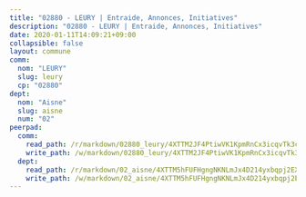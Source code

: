 ```yaml
---
title: "02880 - LEURY | Entraide, Annonces, Initiatives"
description: "02880 - LEURY | Entraide, Annonces, Initiatives"
date: 2020-01-11T14:09:21+09:00
collapsible: false
layout: commune
comm:
  nom: "LEURY"
  slug: leury
  cp: "02880"
dept:
  nom: "Aisne"
  slug: aisne
  num: "02"
peerpad:
  comm:
    read_path: /r/markdown/02880_leury/4XTTM2JF4PtiwVK1KpmRnCx3icqvTk3c5m1x3UhH9jqAG4NYq
    write_path: /w/markdown/02880_leury/4XTTM2JF4PtiwVK1KpmRnCx3icqvTk3c5m1x3UhH9jqAG4NYq-K3TgUpSDCNUCyhh3djuEidkbjAKowp8C9bX7yFZjw1mQP7aWshBFqDBGsUFqDjMtukVjVeLTLLyMx5qcZaMwvQou4EWGDybiXmXhMGAnQBWPNVHu2gDBDwy48vcb1HhpNAG1yU7j
  dept:
    read_path: /r/markdown/02_aisne/4XTTM5hFUFHgngNKNLmJx4D214yxbqpj2EXK5CBjZ5LZF3zAf
    write_path: /w/markdown/02_aisne/4XTTM5hFUFHgngNKNLmJx4D214yxbqpj2EXK5CBjZ5LZF3zAf-K3TgUfAP6D753WPagZBnpcFgyCUpnZXNhrQsKU6J8qon6wxmFCHD5kB3GMzCYyJmAGHN58p9qgKDhnEgSAuHEK3wjVXSJoUkHyn6Vb7T2aNZ2y6ez5BMkQCEQxoUkfyK9J3TXU3M
---
```


